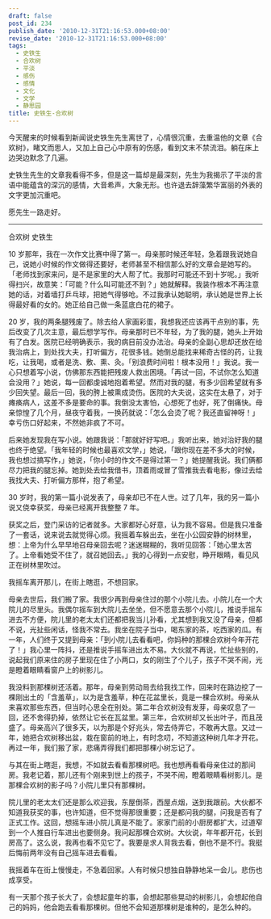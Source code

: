 ```yaml
---
draft: false
post_id: 234
publish_date: '2010-12-31T21:16:53.000+08:00'
revise_date: '2010-12-31T21:16:53.000+08:00'
tags:
  - 史铁生
  - 合欢树
  - 平淡
  - 感伤
  - 感情
  - 文化
  - 文学
  - 静思园
title: 史铁生-合欢树
---
```


今天醒来的时候看到新闻说史铁生先生离世了，心情很沉重，去重温他的文章《合欢树》，睹文而思人，又加上自己心中原有的伤感，看到文末不禁流泪。躺在床上边哭边默念了几遍。

史铁生先生的文章我看得不多，但是这一篇却是最深刻，先生为我揭示了平淡的言语中能蕴含的深沉的感情，大音希声，大象无形。也许退去辞藻繁华富丽的外表的文字更加沉重吧。

愿先生一路走好。

---

合欢树
史铁生

10 岁那年，我在一次作文比赛中得了第一。母亲那时候还年轻，急着跟我说她自己，说她小时候的作文做得还要好，老师甚至不相信那么好的文章会是她写的。「老师找到家来问，是不是家里的大人帮了忙。我那时可能还不到十岁呢。」我听得扫兴，故意笑：「可能？什么叫可能还不到？」她就解释。我装作根本不再注意她的话，对着墙打乒乓球，把她气得够呛。不过我承认她聪明，承认她是世界上长得最好看的女的。她正给自己做一条蓝底白花的裙子。

20 岁，我的两条腿残废了。除去给人家画彩蛋，我想我还应该再干点别的事，先后改变了几次主意，最后想学写作。母亲那时已不年轻，为了我的腿，她头上开始有了白发。医院已经明确表示，我的病目前没办法治。母亲的全副心思却还放在给我治病上，到处找大夫，打听偏方，花很多钱。她倒总能找来稀奇古怪的药，让我吃，让我喝，或者是洗、敷、熏、灸。「别浪费时间啦！根本没用！」我说。我一心只想着写小说，仿佛那东西能把残废人救出困境。「再试一回，不试你怎么知道会没用？」她说，每一回都虔诚地抱着希望。然而对我的腿，有多少回希望就有多少回失望。最后一回，我的胯上被熏成烫伤。医院的大夫说，这实在太悬了，对于瘫痪病人，这差不多是要命的事。我倒没太害怕，心想死了也好，死了倒痛快。母亲惊惶了几个月，昼夜守着我，一换药就说：「怎么会烫了呢？我还直留神呀！」幸亏伤口好起来，不然她非疯了不可。

后来她发现我在写小说。她跟我说：「那就好好写吧。」我听出来，她对治好我的腿也终于绝望。「我年轻的时候也最喜欢文学，」她说，「跟你现在差不多大的时候，我也想过搞写作，」她说，「你小时的作文不是得过第一？」她提醒我说。我们俩都尽力把我的腿忘掉。她到处去给我借书，顶着雨或冒了雪推我去看电影，像过去给我找大夫、打听偏方那样，抱了希望。

30 岁时，我的第一篇小说发表了，母亲却已不在人世。过了几年，我的另一篇小说又侥幸获奖，母亲已经离开我整整 7 年。

获奖之后，登门采访的记者就多。大家都好心好意，认为我不容易。但是我只准备了一套话，说来说去就觉得心烦。我摇着车躲出去，坐在小公园安静的树林里，想：上帝为什么早早地召母亲回去呢？迷迷糊糊的，我听见回答：「她心里太苦了。上帝看她受不住了，就召她回去。」我的心得到一点安慰，睁开眼睛，看见风正在树林里吹过。

我摇车离开那儿，在街上瞎逛，不想回家。

母亲去世后，我们搬了家。我很少再到母亲住过的那个小院儿去。小院儿在一个大院儿的尽里头。我偶尔摇车到大院儿去坐坐，但不愿意去那个小院儿，推说手摇车进去不方便，院儿里的老太太们还都把我当儿孙看，尤其想到我又没了母亲，但都不说，光扯些闲话，怪我不常去。我坐在院子当中，喝东家的茶，吃西家的瓜。有一年，人们终于又提到母亲：「到小院儿去看看吧，你妈种的那棵合欢树今年开花了！」我心里一阵抖，还是推说手摇车进出太不易。大伙就不再说，忙扯些别的，说起我们原来住的房子里现在住了小两口，女的刚生了个儿子，孩子不哭不闹，光是瞪着眼睛看窗户上的树影儿。

我没料到那棵树还活着。那年，母亲到劳动局去给我找工作，回来时在路边挖了一棵刚出土的「含羞草」，以为是含羞草，种在花盆里长，竟是一棵合欢树。母亲从来喜欢那些东西，但当时心思全在别处。第二年合欢树没有发芽，母亲叹息了一回，还不舍得扔掉，依然让它长在瓦盆里。第三年，合欢树却又长出叶子，而且茂盛了。母亲高兴了很多天，以为那是个好兆头，常去侍弄它，不敢再大意。又过一年，她把合欢树移出盆，栽在窗前的地上，有时念叨，不知道这种树几年才开花。再过一年，我们搬了家，悲痛弄得我们都把那棵小树忘记了。

与其在街上瞎逛，我想，不如就去看看那棵树吧。我也想再看看母亲住过的那间房。我老记着，那儿还有个刚来到世上的孩子，不哭不闹，瞪着眼睛看树影儿。是那棵合欢树的影子吗？小院儿里只有那棵树。

院儿里的老太太们还是那么欢迎我，东屋倒茶，西屋点烟，送到我跟前。大伙都不知道我获奖的事，也许知道，但不觉得那很重要；还是都问我的腿，问我是否有了正式工作。这回，想摇车进小院儿真是不能了。家家门前的小厨房都扩大，过道窄到一个人推自行车进出也要侧身。我问起那棵合欢树。大伙说，年年都开花，长到房高了。这么说，我再也看不见它了。我要是求人背我去看，倒也不是不行。我挺后悔前两年没有自己摇车进去看看。

我摇着车在街上慢慢走，不急着回家。人有时候只想独自静静地呆一会儿。悲伤也成享受。

有一天那个孩子长大了，会想起童年的事，会想起那些晃动的树影儿，会想起他自己的妈妈，他会跑去看看那棵树。但他不会知道那棵树是谁种的，是怎么种的。
